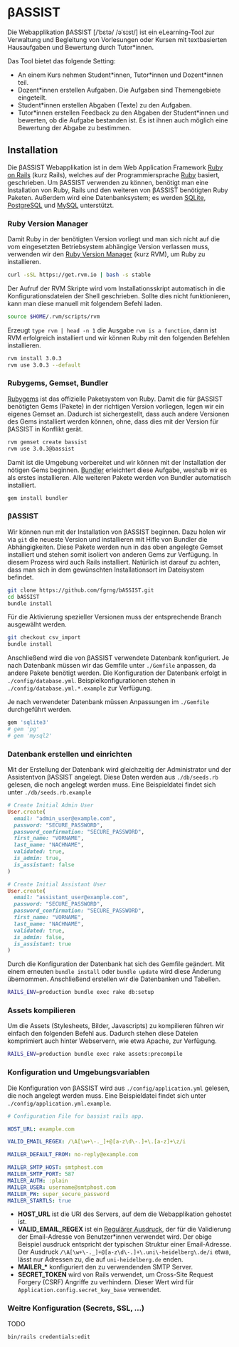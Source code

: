 # βASSIST

Die Webapplikation βASSIST [/ˈbɛtə/ /əˈsɪst/] ist ein eLearning-Tool zur
Verwaltung und Begleitung von Vorlesungen oder Kursen mit textbasierten
Hausaufgaben und Bewertung durch Tutor\*innen.

Das Tool bietet das folgende Setting:
- An einem Kurs nehmen Student\*innen, Tutor\*innen und Dozent\*innen teil.
- Dozent\*innen erstellen Aufgaben. Die Aufgaben sind Themengebiete eingeteilt.
- Student\*innen erstellen Abgaben (Texte) zu den Aufgaben.
- Tutor\*innen erstellen Feedback zu den Abgaben der Student\*innen und bewerten, ob die Aufgabe bestanden ist. Es ist ihnen auch möglich eine Bewertung der Abgabe zu bestimmen.

## Installation

Die βASSIST Webapplikation ist in dem Web Application Framework
[Ruby on Rails](http://rubyonrails.org/) (kurz Rails), welches auf der
Programmiersprache [Ruby](https://www.ruby-lang.org/en/) basiert,
geschrieben. Um βASSIST verwenden zu können, benötigt man eine Installation
von Ruby, Rails und den weiteren von βASSIST benötigten Ruby
Paketen. Außerdem wird eine Datenbanksystem; es werden
[SQLite](https://www.sqlite.org/), [PostgreSQL](http://www.postgresql.org/)
und [MySQL](https://www.mysql.de/) unterstützt.

### Ruby Version Manager

Damit Ruby in der benötigten Version vorliegt und man sich nicht auf die
vom eingesetzten Betriebsystem abhängige Version verlassen muss, verwenden
wir den [Ruby Version Manager](http://rvm.io/) (kurz RVM), um Ruby zu
installieren.

```bash
curl -sSL https://get.rvm.io | bash -s stable
```

Der Aufruf der RVM Skripte wird vom Installationsskript automatisch in die
Konfigurationsdateien der Shell geschrieben. Sollte dies nicht
funktionieren, kann man diese manuell mit folgendem Befehl laden.

```bash
source $HOME/.rvm/scripts/rvm
```

Erzeugt `type rvm | head -n 1` die Ausgabe `rvm is a function`, dann ist
RVM erfolgreich installiert und wir können Ruby mit den folgenden Befehlen
installieren.

```bash
rvm install 3.0.3
rvm use 3.0.3 --default
```

### Rubygems, Gemset, Bundler

[Rubygems](https://rubygems.org/) ist das offizielle Paketsystem von
Ruby. Damit die für βASSIST benötigten Gems (Pakete) in der richtigen
Version vorliegen, legen wir ein eigenes Gemset an. Dadurch ist
sichergestellt, dass auch andere Versionen des Gems installiert werden
können, ohne, dass dies mit der Version für βASSIST in Konflikt gerät.

```bash                                                                                                        
rvm gemset create bassist
rvm use 3.0.3@bassist
```

Damit ist die Umgebung vorbereitet und wir können mit der Installation der
nötigen Gems beginnen. [Bundler](http://bundler.io/) erleichtert diese
Aufgabe, weshalb wir es als erstes installieren. Alle weiteren Pakete
werden von Bundler automatisch installiert.

```bash
gem install bundler
```

### βASSIST

Wir können nun mit der Installation von βASSIST beginnen. Dazu holen wir
via `git` die neueste Version und installieren mit Hifle von Bundler die
Abhängigkeiten. Diese Pakete werden nun in das oben angelegte Gemset
installiert und stehen somit isoliert von anderen Gems zur Verfügung. In
diesem Prozess wird auch Rails installiert. Natürlich ist darauf zu achten,
dass man sich in dem gewünschten Installationsort im Dateisystem befindet.

```bash
git clone https://github.com/fgrng/bASSIST.git
cd bASSIST
bundle install
```
Für die Aktivierung spezieller Versionen muss der entsprechende Branch ausgewälht werden.

```bash
git checkout csv_import
bundle install
```

Anschließend wird die von βASSIST verwendete Datenbank konfiguriert. Je
nach Datenbank müssen wir das Gemfile unter `./Gemfile` anpassen, da andere
Pakete benötigt werden. Die Konfiguration der Datenbank erfolgt in
`./config/database.yml`. Beispielkonfigurationen stehen in
`./config/database.yml.*.example` zur Verfügung.

Je nach verwendeter Datenbank müssen Anpassungen im `./Gemfile` durchgeführt werden.

```ruby
gem 'sqlite3'
# gem 'pg'
# gem 'mysql2'
```
### Datenbank erstellen und einrichten

Mit der Erstellung der Datenbank wird gleichzeitig der Administrator und
der Assistentvon βASSIST angelegt. Diese Daten werden aus `./db/seeds.rb`
gelesen, die noch angelegt werden muss. Eine Beispieldatei findet sich
unter `./db/seeds.rb.example`

```ruby
# Create Initial Admin User
User.create(
  email: "admin_user@example.com",
  password: "SECURE_PASSWORD",
  password_confirmation: "SECURE_PASSWORD",
  first_name: "VORNAME",
  last_name: "NACHNAME",
  validated: true,
  is_admin: true,
  is_assistant: false
)

# Create Initial Assistant User
User.create(
  email: "assistant_user@example.com",
  password: "SECURE_PASSWORD",
  password_confirmation: "SECURE_PASSWORD",
  first_name: "VORNAME",
  last_name: "NACHNAME",
  validated: true,
  is_admin: false,
  is_assistant: true
)
```

Durch die Konfiguration der Datenbank hat sich des Gemfile geändert. Mit
einem erneuten `bundle install` oder `bundle update` wird diese Änderung
übernommen. Anschließend erstellen wir die Datenbanken und Tabellen.

```bash
RAILS_ENV=production bundle exec rake db:setup
```

### Assets kompilieren

Um die Assets (Stylesheets, Bilder, Javascripts) zu kompilieren führen wir
einfach den folgenden Befehl aus. Dadurch stehen diese Dateien komprimiert
auch hinter Webservern, wie etwa Apache, zur Verfügung.

```bash
RAILS_ENV=production bundle exec rake assets:precompile
```

### Konfiguration und Umgebungsvariablen

Die Konfiguration von βASSIST wird aus `./config/application.yml` gelesen,
die noch angelegt werden muss. Eine Beispieldatei findet sich unter
`./config/application.yml.example`.

```yaml
# Configuration File for bassist rails app.

HOST_URL: example.com

VALID_EMAIL_REGEX: /\A[\w+\-._]+@[a-z\d\-.]+\.[a-z]+\z/i

MAILER_DEFAULT_FROM: no-reply@example.com

MAILER_SMTP_HOST: smtphost.com
MAILER_SMTP_PORT: 587
MAILER_AUTH: :plain
MAILER_USER: username@smtphost.com
MAILER_PW: super_secure_password
MAILER_STARTLS: true
```

- **HOST_URL** ist die URI des Servers, auf dem die Webapplikation gehostet
  ist.
- **VALID_EMAIL_REGEX** ist ein
  [Regulärer Ausdruck](https://en.wikipedia.org/wiki/Regular_expression),
  der für die Validierung der Email-Adresse von Benutzer*innen verwendet
  wird. Der obige Beispiel ausdruck entspricht der typischen Struktur einer
  Email-Adresse. Der Ausdruck
  `/\A[\w+\-._]+@[a-z\d\-.]+\.uni\-heidelberg\.de/i` etwa, lässt nur
  Adressen zu, die auf `uni-heidelberg.de` enden.
- **MAILER_\*** konfiguriert den zu verwendenden SMTP Server.
- **SECRET_TOKEN** wird von Rails verwendet, um Cross-Site Request Forgery
  (CSRF) Angriffe zu verhindern. Dieser Wert wird für
  `Application.config.secret_key_base` verwendet.

### Weitre Konfiguration (Secrets, SSL, …)

TODO

```bash
bin/rails credentials:edit
```
